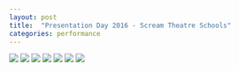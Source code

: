 ```yaml
---
layout: post
title:  "Presentation Day 2016 - Scream Theatre Schools"
categories: performance
---
```

<img src="{{ site.baseurl }}/images/performances/presentationday/01.jpg">

<img src="{{ site.baseurl }}/images/performances/presentationday/02.jpg">

<img src="{{ site.baseurl }}/images/performances/presentationday/03.jpg">

<img src="{{ site.baseurl }}/images/performances/presentationday/04.jpg">

<img src="{{ site.baseurl }}/images/performances/presentationday/05.jpg">

<img src="{{ site.baseurl }}/images/performances/presentationday/06.jpg">

<img src="{{ site.baseurl }}/images/performances/presentationday/07.jpg">